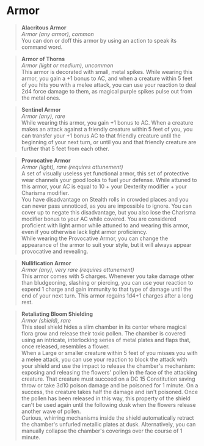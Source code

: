 # Armor

> **Alacritous Armor**  
> *Armor (any armor), common*  
> You can don or doff this armor by using an action to speak its command word.

> **Armor of Thorns**  
> *Armor (light or medium), uncommon*  
> This armor is decorated with small, metal spikes.  While wearing this armor, you gain a +1 bonus to AC, and when a creature within 5 feet of you hits you with a melee attack, you can use your reaction to deal 2d4 force damage to them, as magical purple spikes pulse out from the metal ones.

> **Sentinel Armor**  
> *Armor (any), rare*  
> While wearing this armor, you gain +1 bonus to AC.  When a creature makes an attack against a friendly creature within 5 feet of you, you can transfer your +1 bonus AC to that friendly creature until the beginning of your next turn, or until you and that friendly creature are further that 5 feet from each other.

> **Provocative Armor**  
> *Armor (light), rare (requires attunement)*  
> A set of visually useless yet functional armor, this set of protective wear channels your good looks to fuel your defense.  While attuned to this armor, your AC is equal to 10 + your Dexterity modifier + your Charisma modifier.  
> You have disadvantage on Stealth rolls in crowded places and you can never pass unnoticed, as you are impossible to ignore.  You can cover up to negate this disadvantage, but you also lose the Charisma modifier bonus to your AC while covered.  You are considered proficient with light armor while attuned to and wearing this armor, even if you otherwise lack light armor proficiency.  
> While wearing the Provocative Armor, you can change the appearance of the armor to suit your style, but it will always appear provocative and revealing.

> **Nullification Armor**  
> *Armor (any), very rare (requires attunement)*  
> This armor comes with 5 charges.  Whenever you take damage other than bludgeoning, slashing or piercing, you can use your reaction to expend 1 charge and gain immunity to that type of damage until the end of your next turn.  This armor regains 1d4+1 charges after a long rest.

> **Retaliating Bloom Shielding**  
> *Armor (shield), rare*  
> This steel shield hides a slim chamber in its center where magical flora grow and release their toxic pollen.  The chamber is covered using an intricate, interlocking series of metal plates and flaps that, once released, resembles a flower.  
> When a Large or smaller creature within 5 feet of you misses you with a melee attack, you can use your reaction to block the attack with your shield and  use the impact to release the chamber's mechanism: exposing and releasing the flowers' pollen in the face of the attacking creature.  That creature must succeed on a DC 15 Constitution saving throw or take 3d10 poison damage and be poisoned for 1 minute.  On a success, the creature takes half the damage and isn't poisoned.  Once the pollen has been released in this way, this property of the shield can't be used again until the following dusk when the flowers release another wave of pollen.  
> Curious, whirring mechanisms inside the shield automatically retract the chamber's unfurled metallic plates at dusk.  Alternatively, you can manually collapse the chamber's coverings over the course of 1 minute.